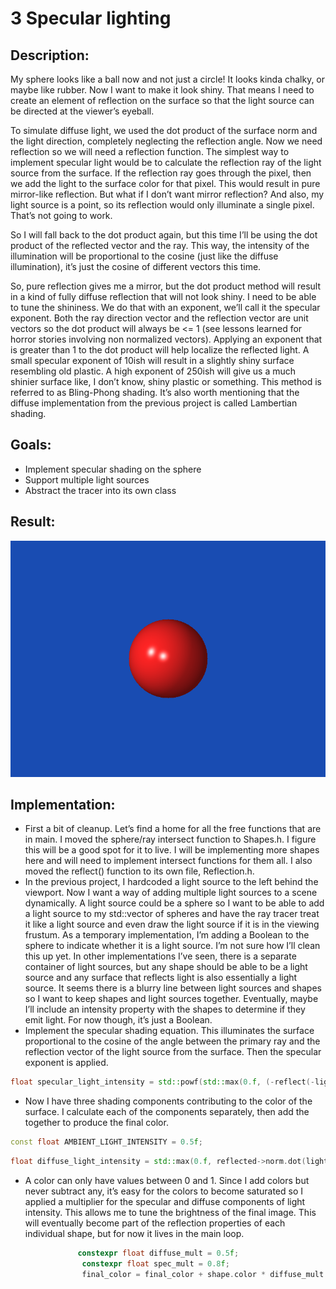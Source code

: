 # 3 Specular lighting

## Description:
My sphere looks like a ball now and not just a circle!  It looks kinda chalky, or maybe like rubber. Now I want to make it look shiny. That means I need to create an element of reflection on the surface so that the light source can be directed at the viewer’s eyeball. 

To simulate diffuse light, we used the dot product of the surface norm and the light direction, completely neglecting the reflection angle. Now we need reflection so we will need a reflection function. The simplest way to implement specular light would be to calculate the reflection ray of the light source from the surface. If the reflection ray goes through the pixel, then we add the light to the surface color for that pixel. This would result in pure mirror-like reflection. But what if I don’t want mirror reflection? And also, my light source is a point, so its reflection would only illuminate a single pixel. That’s not going to work. 

So I will fall back to the dot product again, but this time I’ll be using the dot product of the reflected vector and the ray. This way, the intensity of the illumination will be proportional to the cosine (just like the diffuse illumination), it’s just the cosine of different vectors this time. 

So, pure reflection gives me a mirror, but the dot product method will result in a kind of fully diffuse reflection that will not look shiny. I need to be able to tune the shininess. We do that with an exponent, we’ll call it the specular exponent. Both the ray direction vector and the reflection vector are unit vectors so the dot product will always be <= 1 (see lessons learned for horror stories involving non normalized vectors).  Applying an exponent that is greater than 1 to the dot product will help localize the reflected light. A small specular exponent of 10ish will result in a slightly shiny surface resembling old plastic. A high exponent of 250ish will give us a much shinier surface like, I don’t know, shiny plastic or something. This method is referred to as Bling-Phong shading. It’s also worth mentioning that the diffuse implementation from the previous project is called Lambertian shading. 

## Goals:
* Implement specular shading on the sphere
* Support multiple light sources
* Abstract the tracer into its own class 

## Result:
![](/3-Specular_Lighting/tracer/image.bmp)

## Implementation:
* First a bit of cleanup. Let’s find a home for all the free functions that are in main. I moved the sphere/ray intersect function to Shapes.h. I figure this will be a good spot for it to live. I will be implementing more shapes here and will need to implement intersect functions for them all.  I also moved the reflect() function to its own file, Reflection.h.   
* In the previous project, I hardcoded a light source to the left behind the viewport. Now I want a way of adding multiple light sources to a scene dynamically. A light source could be a sphere so I want to be able to add a light source to my std::vector of spheres and have the ray tracer treat it like a light source and even draw the light source if it is in the viewing frustum.  As a temporary implementation, I’m adding a Boolean to the sphere to indicate whether it is a light source. I’m not sure how I’ll clean this up yet. In other implementations I’ve seen, there is a separate container of light sources, but any shape should be able to be a light source and any surface that reflects light is also essentially a light source.  It seems there is a blurry line between light sources and shapes so I want to keep shapes and light sources together. Eventually, maybe I’ll include an intensity property with the shapes to determine if they emit light. For now though, it’s just a Boolean. 
* Implement the specular shading equation. This illuminates the surface proportional to the cosine of the angle between the primary ray and the reflection vector of the light source from the surface. Then the specular exponent is applied. 
```cpp
float specular_light_intensity = std::powf(std::max(0.f, (-reflect(-lightDir, reflected->norm)).dot(primary.dir)), 50.f);
```
* Now I have three shading components contributing to the color of the surface.  I calculate each of the components separately, then add the together to produce the final color. 
```cpp
const float AMBIENT_LIGHT_INTENSITY = 0.5f;
```
```cpp
float diffuse_light_intensity = std::max(0.f, reflected->norm.dot(lightDir));
```
* A color can only have values between 0 and 1. Since I add colors but never subtract any, it’s easy for the colors to become saturated so I applied a multiplier for the specular and diffuse components of light intensity. This allows me to tune the brightness of the final image. This will eventually become part of the reflection properties of each individual shape, but for now it lives in the main loop. 
```cpp
               constexpr float diffuse_mult = 0.5f;
                constexpr float spec_mult = 0.8f;
                final_color = final_color + shape.color * diffuse_mult * diffuse_light_intensity + secondary_shape.color * spec_mult * specular_light_intensity;
```





